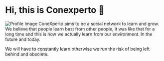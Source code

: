 Hi, this is Conexperto 👋
====================
![Profile Image](https://github.com/Conexperto/.github/assets/main.png)
ConeXperto aims to be a social network to learn and grow. We believe that people learn best from other people, it was like
that for a long time and this is how we actually learn from our environment. In the future and today.

We will have to constantly learn otherwise we run the risk of being left behind and obsolete. 
